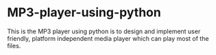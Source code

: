 # MP3-player-using-python
This is the MP3 player using python is to design and implement user friendly, platform independent media player which can play most of the files.

